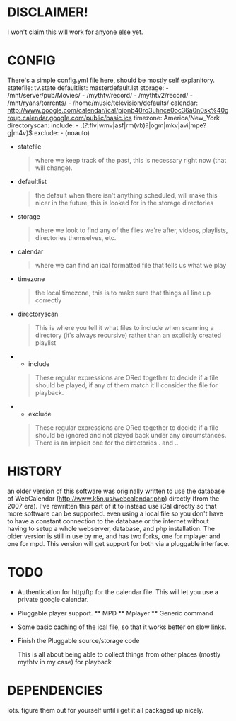 # DISCLAIMER!
I won't claim this will work for anyone else yet.

# CONFIG
There's a simple config.yml file here, should be mostly self explanitory.
    statefile: tv.state
    defaultlist: masterdefault.lst
    storage:
        - /mnt/server/pub/Movies/
        - /mythtv/record/
        - /mythtv2/record/
        - /mnt/ryans/torrents/
        - /home/music/television/defaults/
    calendar: http://www.google.com/calendar/ical/pipnb40ro3uhnce0oc36a0n0sk%40group.calendar.google.com/public/basic.ics
    timezone: America/New_York
    directoryscan:
        include: 
            - \.(?:flv|wmv|asf|rm(vb)?|ogm|mkv|avi|mpe?g|m4v)$
        exclude: 
            - \(noauto\)

* statefile
  > where we keep track of the past, this is necessary right now (that will change).

* defaultlist
  > the default when there isn't anything scheduled, will make this nicer in the future, this is looked for in the storage directories

* storage
  > where we look to find any of the files we're after, videos, playlists, directories themselves, etc.

* calendar 
  > where we can find an ical formatted file that tells us what we play

* timezone 
  > the local timezone, this is to make sure that things all line up correctly

* directoryscan
  
  > This is where you tell it what files to include when scanning a directory (it's always recursive) rather than an explicitly created playlist

* * include
  > These regular expressions are ORed together to decide if a file should be played, if any of them match it'll consider the file for playback.

* * exclude
  > These regular expressions are ORed together to decide if a file should be ignored and not played back under any circumstances.  There is an implicit one for the directories . and ..

# HISTORY
an older version of this software was originally written to use the database of WebCalendar (http://www.k5n.us/webcalendar.php) directly (from the 2007 era).
I've rewritten this part of it to instead use iCal directly so that more software can be supported. even using a local file so you don't have to have a constant connection to the database or the internet without having to setup a whole webserver, database, and php installation.
The older version is still in use by me, and has two forks, one for mplayer and one for mpd.  This version will get support for both via a pluggable interface.

# TODO
* Authentication for http/ftp for the calendar file.  This will let you use a private google calendar.
* Pluggable player support.
** MPD
** Mplayer
** Generic command
* Some basic caching of the ical file, so that it works better on slow links.
* Finish the Pluggable source/storage code

    This is all about being able to collect things from other places (mostly mythtv in my case) for playback

# DEPENDENCIES
lots.  figure them out for yourself until i get it all packaged up nicely.
